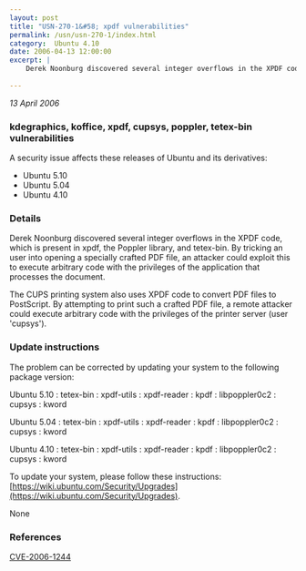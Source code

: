 ```yaml
---
layout: post
title: "USN-270-1&#58; xpdf vulnerabilities"
permalink: /usn/usn-270-1/index.html
category:  Ubuntu 4.10
date: 2006-04-13 12:00:00
excerpt: |
    Derek Noonburg discovered several integer overflows in the XPDF code, which is present in xpdf, the Poppler library, and tetex-bin. By tricking an user into opening a specially crafted PDF file, an attacker could exploit this to execute arbitrary code with the privileges of the application that processes the document.
    
--- 
```

 
 

*13 April 2006*

### kdegraphics, koffice, xpdf, cupsys, poppler, tetex-bin vulnerabilities

A security issue affects these releases of Ubuntu and its derivatives:

* Ubuntu 5.10
* Ubuntu 5.04
* Ubuntu 4.10

### Details

Derek Noonburg discovered several integer overflows in the XPDF code, which is present in xpdf, the Poppler library, and tetex-bin. By tricking an user into opening a specially crafted PDF file, an attacker could exploit this to execute arbitrary code with the privileges of the application that processes the document.

The CUPS printing system also uses XPDF code to convert PDF files to PostScript. By attempting to print such a crafted PDF file, a remote attacker could execute arbitrary code with the privileges of the printer server (user &#39;cupsys&#39;).

### Update instructions

The problem can be corrected by updating your system to the following package version:

Ubuntu 5.10
 : tetex-bin 
 : xpdf-utils 
 : xpdf-reader 
 : kpdf 
 : libpoppler0c2 
 : cupsys 
 : kword 

Ubuntu 5.04
 : tetex-bin 
 : xpdf-utils 
 : xpdf-reader 
 : kpdf 
 : libpoppler0c2 
 : cupsys 
 : kword 

Ubuntu 4.10
 : tetex-bin 
 : xpdf-utils 
 : xpdf-reader 
 : kpdf 
 : libpoppler0c2 
 : cupsys 
 : kword 

To update your system, please follow these instructions: [https://wiki.ubuntu.com/Security/Upgrades](https://wiki.ubuntu.com/Security/Upgrades).

None

### References

 
 [CVE-2006-1244](http://people.ubuntu.com/~ubuntu-security/cve/CVE-2006-1244)
 

